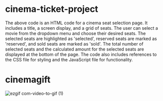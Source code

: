 # cinema-ticket-project
The above code is an HTML code for a cinema seat selection page.
It includes a title, a screen display, and a grid of seats. 
The user can select a movie from the dropdown menu and choose their desired seats.
The selected seats are highlighted as 'selected', reserved seats are marked as 'reserved', and sold seats are marked as 'sold'.
The total number of selected seats and the calculated amount for the selected seats are displayed at the bottom of the page.
The code also includes references to the CSS file for styling and the JavaScript file for functionality.
# cinemagift 
![ezgif com-video-to-gif (1)](https://github.com/zafer414108/cinema-ticket-project/assets/147662873/6f8ed4ea-2581-423c-809b-892eac887d13)
